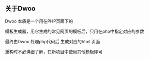 ## 关于Dwoo 

Dwoo 本质是一个用在PHP页面下的

模板生成器，用它生成的常见网页的模板后，只用在php中指定对应的参数

最终由Dwoo 处理php代码后 生成对应的html 页面

重构时不必详细了解，在新项目中使用其他模板即可